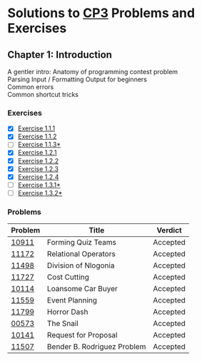 # Solutions to [CP3](https://cpbook.net/) Problems and Exercises

## Chapter 1: Introduction

A gentler intro: Anatomy of programming contest problem  
Parsing Input / Formatting Output for beginners  
Common errors  
Common shortcut tricks  

### Exercises

- [x] [Exercise 1.1.1](https://github.com/kantuni/CP3/tree/master/Chapter%201/Exercise%201.1.1)
- [x] [Exercise 1.1.2](https://github.com/kantuni/CP3/blob/master/Chapter%201/Exercise%201.1.2)
- [ ] [Exercise 1.1.3*](https://github.com/kantuni/CP3/blob/master/Chapter%201/Exercise%201.1.3)
- [x] [Exercise 1.2.1](https://github.com/kantuni/CP3/blob/master/Chapter%201/Exercise%201.2.1)
- [x] [Exercise 1.2.2](https://github.com/kantuni/CP3/blob/master/Chapter%201/Exercise%201.2.2)
- [x] [Exercise 1.2.3](https://github.com/kantuni/CP3/blob/master/Chapter%201/Exercise%201.2.3)
- [x] [Exercise 1.2.4](https://github.com/kantuni/CP3/blob/master/Chapter%201/Exercise%201.2.4)
- [ ] [Exercise 1.3.1*](https://github.com/kantuni/CP3/tree/master/Chapter%201/Exercise%201.3.1)
- [ ] [Exercise 1.3.2*](https://github.com/kantuni/CP3/tree/master/Chapter%201/Exercise%201.3.2)

### Problems

| Problem                                                   | Title                       | Verdict  |
| --------------------------------------------------------- | --------------------------- | -------- |
| [10911](https://github.com/kantuni/UVa/tree/master/10911) | Forming Quiz Teams          | Accepted |
| [11172](https://github.com/kantuni/UVa/tree/master/11172) | Relational Operators        | Accepted |
| [11498](https://github.com/kantuni/UVa/tree/master/11498) | Division of Nlogonia        | Accepted |
| [11727](https://github.com/kantuni/UVa/tree/master/11727) | Cost Cutting                | Accepted |
| [10114](https://github.com/kantuni/UVa/tree/master/10114) | Loansome Car Buyer          | Accepted |
| [11559](https://github.com/kantuni/UVa/tree/master/11559) | Event Planning              | Accepted |
| [11799](https://github.com/kantuni/UVa/tree/master/11799) | Horror Dash                 | Accepted |
| [00573](https://github.com/kantuni/UVa/tree/master/11799) | The Snail                   | Accepted |
| [10141](https://github.com/kantuni/UVa/tree/master/10141) | Request for Proposal        | Accepted |
| [11507](https://github.com/kantuni/UVa/tree/master/11507) | Bender B. Rodriguez Problem | Accepted |
